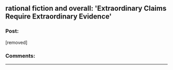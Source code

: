 ## rational fiction and overall: 'Extraordinary Claims Require Extraordinary Evidence'

### Post:

[removed]

### Comments:

---

